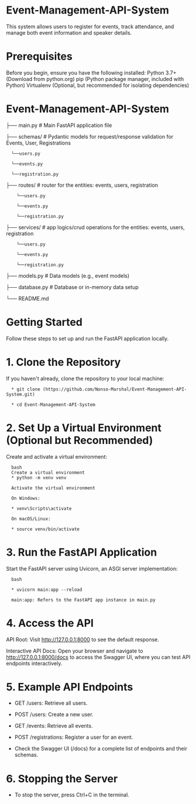 # Event-Management-API-System

This system allows users to register for events, track attendance, and manage both event information and speaker details.


# Prerequisites

Before you begin, ensure you have the following installed:
Python 3.7+ (Download from python.org)
pip (Python package manager, included with Python)
Virtualenv (Optional, but recommended for isolating dependencies)



# Event-Management-API-System


├── main.py               # Main FastAPI application file


├── schemas/              # Pydantic models for request/response validation for Events, User, Registrations

      └──users.py
      
      └──events.py
      
      └──registration.py
      

├── routes/               # router for the entities: events, users, registration

        └──users.py
        
        └──events.py
        
        └──registration.py
        

├── services/             # app logics/crud operations for the entities: events, users, registration

        └──users.py
        
        └──events.py
        
        └──registration.py
  

├── models.py             # Data models (e.g., event models)


├── database.py           # Database or in-memory data setup


└── README.md   



# Getting Started

Follow these steps to set up and run the FastAPI application locally.



# 1. Clone the Repository

If you haven't already, clone the repository to your local machine:

      * git clone (https://github.com/Nonso-Marshal/Event-Management-API-System.git)
        
      * cd Event-Management-API-System


# 2. Set Up a Virtual Environment (Optional but Recommended)

Create and activate a virtual environment:

      bash
      Create a virtual environment
      * python -m venv venv
      
      Activate the virtual environment
      
      On Windows:
      
      * venv\Scripts\activate
      
      On macOS/Linux:
      
      * source venv/bin/activate

# 3. Run the FastAPI Application

Start the FastAPI server using Uvicorn, an ASGI server implementation:

      bash
      
      * uvicorn main:app --reload
      
      main:app: Refers to the FastAPI app instance in main.py

# 4. Access the API 

API Root: Visit http://127.0.0.1:8000 to see the default response.

Interactive API Docs: Open your browser and navigate to http://127.0.0.1:8000/docs to access the Swagger UI, where you can test API endpoints interactively.

# 5. Example API Endpoints

* GET /users: Retrieve all users.

* POST /users: Create a new user.

* GET /events: Retrieve all events.

* POST /registrations: Register a user for an event.

* Check the Swagger UI (/docs) for a complete list of endpoints and their schemas.


# 6. Stopping the Server

* To stop the server, press Ctrl+C in the terminal.










